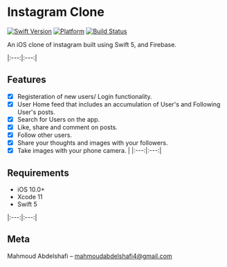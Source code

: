 # Instagram Clone
[![Swift Version][swift-image]][swift-url]
[![Platform](https://img.shields.io/cocoapods/p/LFAlertController.svg?style=flat)](https://www.apple.com/ios/ios-12/)
[![Build Status](https://travis-ci.org/dwyl/esta.svg?branch=master)](https://travis-ci.org/dwyl/esta)

An iOS clone of instagram built using Swift 5, and Firebase. 

|:---:|:---:|
## Features

- [x] Registeration of new users/ Login functionality.
- [x] User Home feed that includes an accumulation of User's and Following User's posts.
- [x] Search for Users on the app.
- [x] Like, share and comment on posts.
- [x] Follow other users. 
- [x] Share your thoughts and images with your followers.
- [x] Take images with your phone camera.
| 
|:---:|:---:|

## Requirements

- iOS 10.0+
- Xcode 11
- Swift 5

|:---:|:---:|
## Meta

Mahmoud Abdelshafi – mahmoudabdelshafi4@gmail.com


[swift-image]:https://img.shields.io/badge/swift-5.0-orange.svg?style=flat
[swift-url]: https://swift.org/


